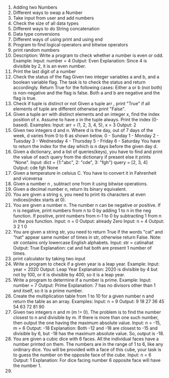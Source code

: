 1. Adding two Numbers 
2. Different ways to swap a Number 
3. Take input from user and add numbers
4. Check the size of all data types 
5. Different ways to do String concatenation
6. Data type conversions
7. Different ways of using print and using end
8. Program to find logical operators and bitwise operators
9. print random numbers
10. Description: Write a program to check whether a number is even or odd.
    Example:
    Input: number = 4
    Output: Even
    Explanation: Since 4 is divisible by 2, it is an even number.
11. Print the last digit of a number
12. Check the status of the flag
    Given two integer variables a and b, and a boolean variable flag. The task is to check the status and return accordingly.
    Return True for the following cases:
    Either a or b (not both) is non-negative and the flag is false.
    Both a and b are negative and the flag is true.
13. Check if tuple is distinct or not
    Given a tuple arr , print "True" if all elements of tuple are different otherwise print "False".
14. Given a tuple arr with distinct elements and an integer x, find the index position of x. Assume to have x in the tuple always. Print the index (0-based).
    Examples:
    Input: arr = (1, 2, 3, 4, 5), x = 3
    Output: 2
15. Given two integers d and n. Where d is the day, out of 7 days of the week, d varies from 0 to 6 as shown below.
    0 - Sunday 1 - Monday 2 - Tuesday 3 - Wednesday 4 - Thursday 5 - Friday 6 - Saturday
    You have to return the index for the day which is n days before the given day d.
16. Given a dictionary, and a list of queries(keys), you have to find and print the value of each query from the dictionary if present else it prints "None".
    Input:
    dict = {1:"abc", 2: "cde", 3: "fgh"}
    query = [2, 3, 4]
    Output:
    cde
    fgh
    None
17. Given a temperature in celsius C. You have to convert it in Fahrenheit and viceversa
18. Given a number n , subtract one from it using bitwise operations.
19. Given a decimal number n, return its binary equivalent.
20. You are given a string s, you need to print its characters at even indices(index starts at 0).
21. You are given a number n. The number n can be negative or positive. If n is negative, print numbers from n to 0 by adding 1 to n in the neg function. If positive, print numbers from n-1 to 0 by         subtracting 1 from n in the pos function.
    Input:
    n = 0
    Output:
    already Zero
    Input:
    n = 4
    Output:
    3 2 1 0
22. You are given a string str, you need to return True if  the words "cat" and "hat" appear same number of times in str, otherwise return False.
    Note: str contains only lowercase English alphabets.
    Input:
    str = catinahat
    Output:
    True
    Explanation:
    cat and hat both are present
    1 number of times.
23. print calculator by taking two input
24. Write a program to check if a given year is a leap year.
    Example:
    Input: year = 2020
    Output: Leap Year
    Explanation: 2020 is divisible by 4 but not by 100, or it is divisible by 400, so it is a leap year.
25. Write a program to determine if a number is prime.
    Example:
    Input: number = 7
    Output: Prime
    Explanation: 7 has no divisors other than 1 and itself, so it is a prime number.
26. Create the multiplication table from 1 to 10 for a given number n and return the table as an array.
    Examples:
    Input: n = 9
    Output: 9 18 27 36 45 54 63 72 81 90
27. Given two integers n and m (m != 0). The problem is to find the number closest to n and divisible by m. If there is more than one such number, then output the one having the maximum absolute value.
    Input: n = -15, m = 6
    Output: -18
    Explanation: Both -12 and -18 are closest to -15 and divisible by 6, but -18 has the maximum absolute value. So, output is -18.
28. You are given a cubic dice with 6 faces. All the individual faces have a number printed on them. The numbers are in the range of 1 to 6, like any ordinary dice. You will be provided with a face of     this cube, your task is to guess the number on the opposite face of the cube.
    Input: n = 6
    Output: 1
    Explanation: For dice facing number 6 opposite face will have the number 1.
29. 





